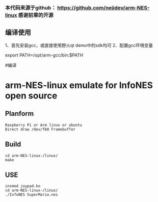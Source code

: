 ### 本代码来源于github： https://github.com/nejidev/arm-NES-linux  感谢前辈的开源

## 编译使用
1、首先安装gcc，或直接使用野火qt demo中的sdk均可
2、配置gcc环境变量

export PATH=/opt/arm-gcc/bin:$PATH

#编译
# arm-NES-linux emulate for InfoNES open source
## Planform
	Raspberry Pi or Arm linux or ubuntu
	Direct draw /dev/fb0 Framebuffer

## Build
	cd arm-NES-linux-/linux/
	make

## USE
	insmod joypad.ko
	cd arm-NES-linux-/linux/
	./InfoNES SuperMario.nes

